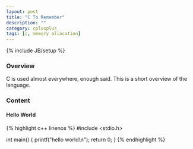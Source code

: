 ```yaml
---
layout: post
title: "C To Remember"
description: ""
category: cplusplus
tags: [c, memory allocation]
---
```

{% include JB/setup %}

<!-- Overview -->
<h3>Overview</h3>

C is used almost everywhere, enough said. This is a short overview of the language.

<!-- Content -->
<h3>Content</h3>

<h4></h4>

<!-- Hello World -->
<h4>Hello World</h4>

<!-- Code _______________________________________-->
{% highlight c++ linenos %}
#include <stdio.h>

int main()
{
    printf("hello world\n");
    return 0;
}
{% endhighlight %}
<!-- /Code ^^^^^^^^^^^^^^^^^^^^^^^^^^^^^^^^^^^^^^-->

